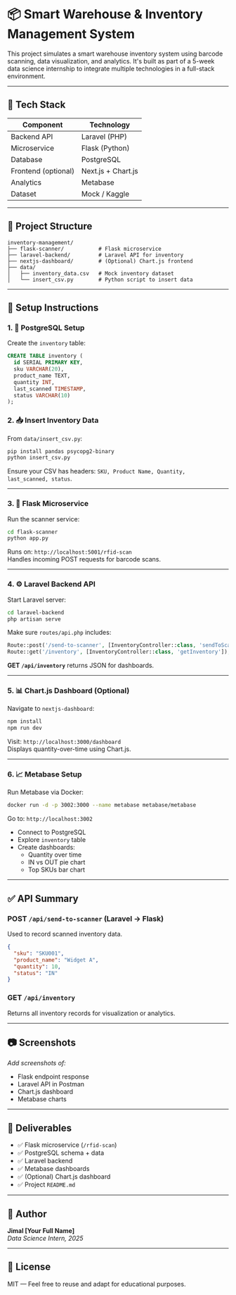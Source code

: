 # 📦 Smart Warehouse & Inventory Management System

This project simulates a smart warehouse inventory system using barcode scanning, data visualization, and analytics. It's built as part of a 5-week data science internship to integrate multiple technologies in a full-stack environment.

---

## 🔧 Tech Stack

| Component       | Technology        |
|----------------|-------------------|
| Backend API     | Laravel (PHP)     |
| Microservice    | Flask (Python)    |
| Database        | PostgreSQL        |
| Frontend (optional) | Next.js + Chart.js |
| Analytics       | Metabase          |
| Dataset         | Mock / Kaggle     |

---

## 📁 Project Structure

```
inventory-management/
├── flask-scanner/           # Flask microservice
├── laravel-backend/         # Laravel API for inventory
├── nextjs-dashboard/        # (Optional) Chart.js frontend
├── data/
│   ├── inventory_data.csv   # Mock inventory dataset
│   └── insert_csv.py        # Python script to insert data
```

---

## 🚀 Setup Instructions

### 1. 🐘 PostgreSQL Setup

Create the `inventory` table:

```sql
CREATE TABLE inventory (
  id SERIAL PRIMARY KEY,
  sku VARCHAR(20),
  product_name TEXT,
  quantity INT,
  last_scanned TIMESTAMP,
  status VARCHAR(10)
);
```

### 2. 📥 Insert Inventory Data

From `data/insert_csv.py`:

```bash
pip install pandas psycopg2-binary
python insert_csv.py
```

Ensure your CSV has headers: `SKU, Product Name, Quantity, last_scanned, status`.

---

### 3. 🧠 Flask Microservice

Run the scanner service:

```bash
cd flask-scanner
python app.py
```

Runs on: `http://localhost:5001/rfid-scan`  
Handles incoming POST requests for barcode scans.

---

### 4. ⚙️ Laravel Backend API

Start Laravel server:

```bash
cd laravel-backend
php artisan serve
```

Make sure `routes/api.php` includes:

```php
Route::post('/send-to-scanner', [InventoryController::class, 'sendToScanner']);
Route::get('/inventory', [InventoryController::class, 'getInventory']);
```

**GET `/api/inventory`** returns JSON for dashboards.

---

### 5. 📊 Chart.js Dashboard (Optional)

Navigate to `nextjs-dashboard`:

```bash
npm install
npm run dev
```

Visit: `http://localhost:3000/dashboard`  
Displays quantity-over-time using Chart.js.

---

### 6. 📈 Metabase Setup

Run Metabase via Docker:

```bash
docker run -d -p 3002:3000 --name metabase metabase/metabase
```

Go to: `http://localhost:3002`

- Connect to PostgreSQL
- Explore `inventory` table
- Create dashboards:
  - Quantity over time
  - IN vs OUT pie chart
  - Top SKUs bar chart

---

## ✅ API Summary

### POST `/api/send-to-scanner` (Laravel → Flask)
Used to record scanned inventory data.

```json
{
  "sku": "SKU001",
  "product_name": "Widget A",
  "quantity": 10,
  "status": "IN"
}
```

### GET `/api/inventory`
Returns all inventory records for visualization or analytics.

---

## 📷 Screenshots

_Add screenshots of:_
- Flask endpoint response
- Laravel API in Postman
- Chart.js dashboard
- Metabase charts

---

## 📌 Deliverables

- ✅ Flask microservice (`/rfid-scan`)
- ✅ PostgreSQL schema + data
- ✅ Laravel backend
- ✅ Metabase dashboards
- ✅ (Optional) Chart.js dashboard
- ✅ Project `README.md`

---

## 👤 Author

**Jimal [Your Full Name]**  
_Data Science Intern, 2025_

---

## 📜 License

MIT — Feel free to reuse and adapt for educational purposes.